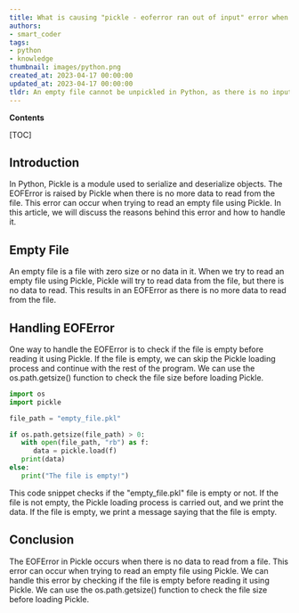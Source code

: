 ```yaml
---
title: What is causing "pickle - eoferror ran out of input" error when attempting to read an empty file?
authors:
- smart_coder
tags:
- python
- knowledge
thumbnail: images/python.png
created_at: 2023-04-17 00:00:00
updated_at: 2023-04-17 00:00:00
tldr: An empty file cannot be unpickled in Python, as there is no input to read.
---
```


**Contents**

[TOC]

## Introduction
In Python, Pickle is a module used to serialize and deserialize objects. The EOFError is raised by Pickle when there is no more data to read from the file. This error can occur when trying to read an empty file using Pickle. In this article, we will discuss the reasons behind this error and how to handle it.

## Empty File
An empty file is a file with zero size or no data in it. When we try to read an empty file using Pickle, Pickle will try to read data from the file, but there is no data to read. This results in an EOFError as there is no more data to read from the file.

## Handling EOFError
One way to handle the EOFError is to check if the file is empty before reading it using Pickle. If the file is empty, we can skip the Pickle loading process and continue with the rest of the program. We can use the os.path.getsize() function to check the file size before loading Pickle.

```python
import os
import pickle

file_path = "empty_file.pkl"

if os.path.getsize(file_path) > 0:
   with open(file_path, "rb") as f:
      data = pickle.load(f)
   print(data)
else:
   print("The file is empty!")
```

This code snippet checks if the "empty_file.pkl" file is empty or not. If the file is not empty, the Pickle loading process is carried out, and we print the data. If the file is empty, we print a message saying that the file is empty.

## Conclusion
The EOFError in Pickle occurs when there is no data to read from a file. This error can occur when trying to read an empty file using Pickle. We can handle this error by checking if the file is empty before reading it using Pickle. We can use the os.path.getsize() function to check the file size before loading Pickle.
